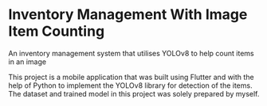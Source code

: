 # Inventory Management With Image Item Counting
An inventory management system that utilises YOLOv8 to help count items in an image

This project is a mobile application that was built using Flutter and with the help of Python to implement the YOLOv8 library for detection of the items. The dataset and trained model in this project was solely prepared by myself.
